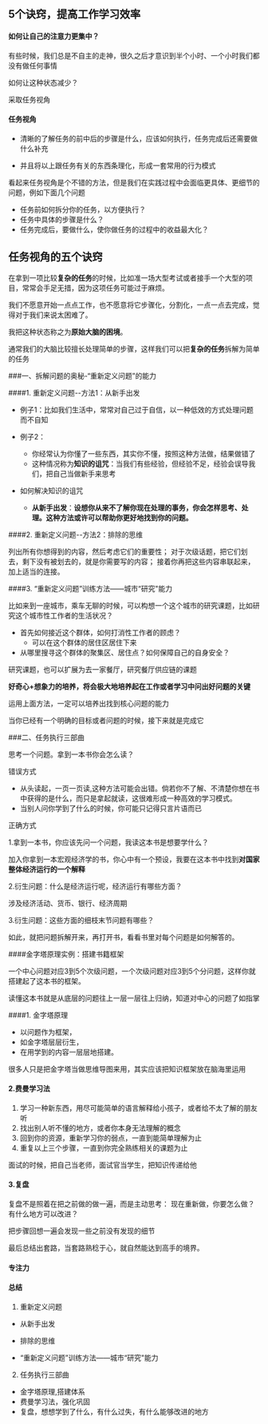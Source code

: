 ## 5个诀窍，提高工作学习效率

####   如何让自己的注意力更集中？

有些时候，我们总是不自主的走神，很久之后才意识到半个小时、一个小时我们都没有做任何事情

如何让这种状态减少？

采取任务视角

#### 任务视角

- 清晰的了解任务的前中后的步骤是什么，应该如何执行，任务完成后还需要做什么补充

- 并且将以上跟任务有关的东西条理化，形成一套常用的行为模式



看起来任务视角是个不错的方法，但是我们在实践过程中会面临更具体、更细节的问题，例如下面几个问题

- 任务前如何拆分你的任务，以方便执行？
- 任务中具体的步骤是什么？
- 任务完成后，要做什么，使你做任务的过程中的收益最大化？



## 任务视角的五个诀窍

在拿到一项比较**复杂的任务**的时候，比如准一场大型考试或者接手一个大型的项目，常常会手足无措，因为这项任务可能过于麻烦。

我们不愿意开始一点点工作，也不愿意将它步骤化，分割化，一点一点去完成，觉得对于我们来说太困难了。

我把这种状态称之为**原始大脑的困境**。



通常我们的大脑比较擅长处理简单的步骤，这样我们可以把**复杂的任务**拆解为简单的任务

###一、拆解问题的奥秘-“重新定义问题”的能力

####1. 重新定义问题--方法1：从新手出发

- 例子1：比如我们生活中，常常对自己过于自信，以一种低效的方式处理问题而不自知
- 例子2：
    - 你经常认为你懂了一些东西，其实你不懂，按照这种方法做，结果做错了
    - 这种情况称为**知识的诅咒**：当我们有些经验，但经验不足，经验会误导我们，把自己当做新手来思考

- 如何解决知识的诅咒
    - **从新手出发**：**设想你从来不了解你现在处理的事务，你会怎样思考、处理。这种方法或许可以帮助你更好地找到你的问题。**

####2.  重新定义问题--方法2：排除的思维

列出所有你想得到的内容，然后考虑它们的重要性；
对于次级话题，把它们划去，剩下没有被划去的，就是你需要写的内容；
接着你再把这些内容串联起来，加上适当的连接。

####3. “重新定义问题”训练方法——城市“研究"能力

比如来到一座城市，乘车无聊的时候，可以构想一个这个城市的研究课题，比如研究这个城市性工作者的生活状况？

- 首先如何接近这个群体，如何打消性工作者的顾虑？
  - 可以在这个群体的居住区居住下来
- 从哪里搜寻这个群体的聚集区、居住点？如何保障自己的自身安全？

研究课题，也可以扩展为去一家餐厅，研究餐厅供应链的课题



**好奇心+想象力的培养，将会极大地培养起在工作或者学习中问出好问题的关键**

运用上面方法，一定可以培养出找到核心问题的能力



当你已经有一个明确的目标或者问题的时候，接下来就是完成它

###二、任务执行三部曲

思考一个问题。拿到一本书你会怎么读？

错误方式

- 从头读起，一页一页读,这种方法可能会出错。倘若你不了解、不清楚你想在书中获得的是什么，而只是拿起就读，这很难形成一种高效的学习模式。
- 当别人问你学到了什么的时候，你可能只记得只言片语而已 

正确方式

1.拿到一本书，你应该先问一个问题，我读这本书是想要学什么？

加入你拿到一本宏观经济学的书，你心中有一个预设，我要在这本书中找到**对国家整体经济运行的一个解释**

2.衍生问题：什么是经济运行呢，经济运行有哪些方面？

涉及经济活动、货币、银行、经济周期

3.衍生问题：这些方面的细枝末节问题有哪些？



如此，就把问题拆解开来，再打开书，看看书里对每个问题是如何解答的。

####金字塔原理实例：搭建书籍框架

一个中心问题对应3到5个次级问题，一个次级问题对应3到5个分问题，这样你就搭建起了这本书的框架。

读懂这本书就是从底层的问题往上一层一层往上归纳，知道对中心的问题了如指掌

####1. 金字塔原理

- 以问题作为框架，
- 如金字塔层层衍生，
- 在用学到的内容一层层地搭建。

很多人只是把金字塔当做思维导图来用，其实应该把知识框架放在脑海里运用

#### 2.费曼学习法

1. 学习一种新东西，用尽可能简单的语言解释给小孩子，或者给不太了解的朋友听
2. 找出别人听不懂的地方，或者你本身无法理解的概念
3. 回到你的资源，重新学习你的弱点，一直到能简单理解为止
4. 重复以上三个步骤，一直到你完全熟练相关的课题为止

面试的时候，把自己当老师，面试官当学生，把知识传递给他

#### 3.复盘

复盘不是照着在把之前做的做一遍，而是主动思考：
现在重新做，你要怎么做？有什么地方可以改进？

把步骤回想一遍会发现一些之前没有发现的细节

最后总结出套路，当套路熟稔于心，就自然能达到高手的境界。



#### 专注力





#### 总结

1. 重新定义问题

- 从新手出发

- 排除的思维

- “重新定义问题”训练方法——城市“研究"能力



2. 任务执行三部曲

- 金字塔原理,搭建体系
- 费曼学习法，强化巩固
- 复盘，想想学到了什么，有什么过失，有什么能够改进的地方



















































